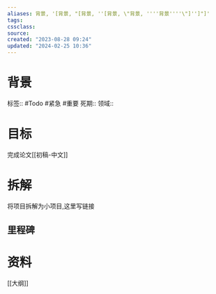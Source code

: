 ```yaml
---
aliases: 背景, '[背景, "[背景, ''[背景, \"背景, ''''背景''''\"]'']"]'
tags: 
cssclass:
source:
created: "2023-08-28 09:24"
updated: "2024-02-25 10:36"
---
```

# 背景
标签:: #Todo #紧急 #重要
死期::
领域::
# 目标
完成论文[[初稿-中文]]

# 拆解
将项目拆解为小项目,这里写链接

## 里程碑


# 资料
[[大纲]]

